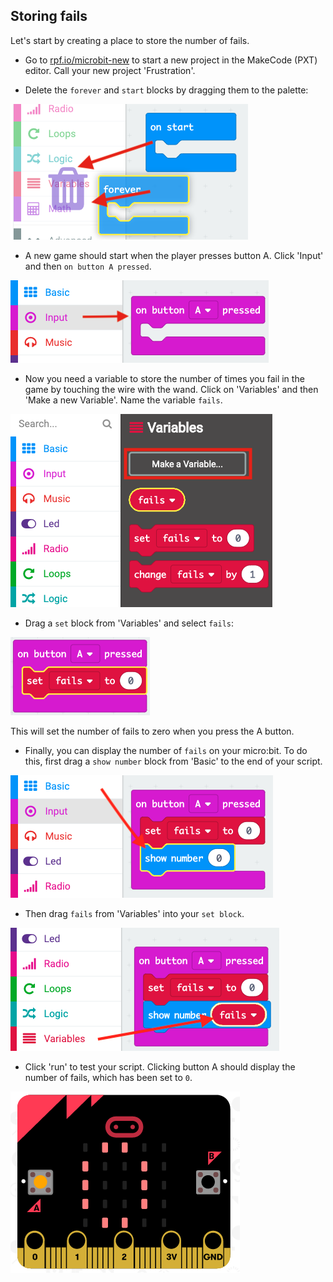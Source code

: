 ## Storing fails

Let's start by creating a place to store the number of fails.

+ Go to <a href="https://rpf.io/microbit-new" target="_blank">rpf.io/microbit-new</a> to start a new project in the MakeCode (PXT) editor. Call your new project 'Frustration'.

+ Delete the `forever` and `start` blocks by dragging them to the palette:

![zrzut ekranu](images/frustration-bin.png)

+ A new game should start when the player presses button A. Click 'Input' and then `on button A pressed`.

![zrzut ekranu](images/frustration-onPressA.png)

+ Now you need a variable to store the number of times you fail in the game by touching the wire with the wand. Click on 'Variables' and then 'Make a new Variable'. Name the variable `fails`.

![zrzut ekranu](images/frustration-variable.png)

+ Drag a `set` block from 'Variables' and select `fails`:

![zrzut ekranu](images/frustration-fails.png)

This will set the number of fails to zero when you press the A button.

+ Finally, you can display the number of `fails` on your micro:bit. To do this, first drag a `show number` block from 'Basic' to the end of your script.

![zrzut ekranu](images/frustration-show.png)

+ Then drag `fails` from 'Variables' into your `set block`.

![zrzut ekranu](images/frustration-show-fails.png)

+ Click 'run' to test your script. Clicking button A should display the number of fails, which has been set to `0`.

![zrzut ekranu](images/frustration-fails-test.png)